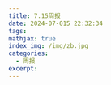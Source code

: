 ```yaml
---
title: 7.15周报
date: 2024-07-015 22:32:34
tags:
mathjax: true
index_img: /img/zb.jpg
categories:
  - 周报
excerpt: 
---
```

